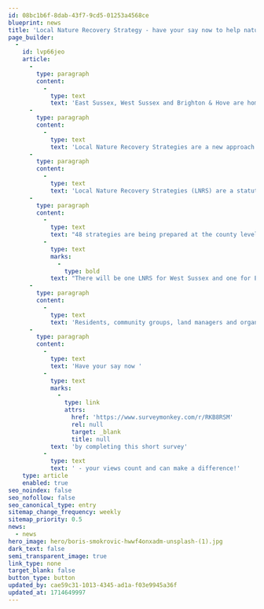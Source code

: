 ```yaml
---
id: 08bc1b6f-8dab-43f7-9cd5-01253a4568ce
blueprint: news
title: 'Local Nature Recovery Strategy - have your say now to help nature near you!'
page_builder:
  -
    id: lvp66jeo
    article:
      -
        type: paragraph
        content:
          -
            type: text
            text: 'East Sussex, West Sussex and Brighton & Hove are home to wondrous and iconic wildlife including internationally rare habitats and species. But like the rest of the UK, nature in Sussex urgently needs our help.'
      -
        type: paragraph
        content:
          -
            type: text
            text: 'Local Nature Recovery Strategies are a new approach to help us do that, and everyone in Sussex can take part.'
      -
        type: paragraph
        content:
          -
            type: text
            text: 'Local Nature Recovery Strategies (LNRS) are a statutory requirement from the Environment Act 2021. Their aim is to protect the important places for nature that are left, and identify the opportunities to restore or create it, where it can have the most benefit for wildlife and people.'
      -
        type: paragraph
        content:
          -
            type: text
            text: "48 strategies are being prepared at the county level to cover the whole of England.\_"
          -
            type: text
            marks:
              -
                type: bold
            text: "There will be one LNRS for West Sussex and one for East Sussex covering Brighton & Hove.\_"
      -
        type: paragraph
        content:
          -
            type: text
            text: 'Residents, community groups, land managers and organisations in Sussex will be invited to create shared priorities for nature’s recovery and identify the actions that can be taken to deliver them. These collaboratively produced blueprints will show where there’s a need and the appetite to recover important habitats and species to target funding, investment and action!'
      -
        type: paragraph
        content:
          -
            type: text
            text: 'Have your say now '
          -
            type: text
            marks:
              -
                type: link
                attrs:
                  href: 'https://www.surveymonkey.com/r/RKB8RSM'
                  rel: null
                  target: _blank
                  title: null
            text: 'by completing this short survey'
          -
            type: text
            text: ' - your views count and can make a difference!'
    type: article
    enabled: true
seo_noindex: false
seo_nofollow: false
seo_canonical_type: entry
sitemap_change_frequency: weekly
sitemap_priority: 0.5
news:
  - news
hero_image: hero/boris-smokrovic-hwwf4onxadm-unsplash-(1).jpg
dark_text: false
semi_transparent_image: true
link_type: none
target_blank: false
button_type: button
updated_by: cae59c31-1013-4345-ad1a-f03e9945a36f
updated_at: 1714649997
---
```

